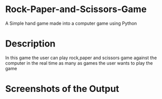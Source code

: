 # Rock-Paper-and-Scissors-Game
A Simple hand game made into a computer game using Python
# Description
In this game the user can play rock,paper and scissors game against the computer in the real time as many as games the user wants to play the game
# Screenshots of the Output
